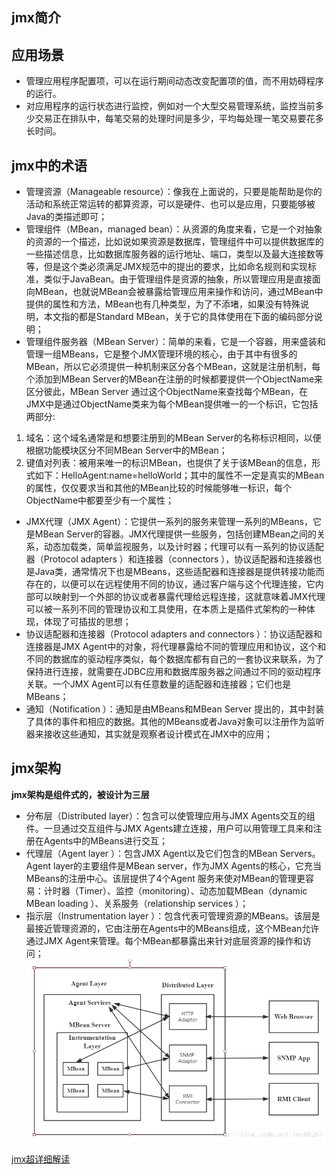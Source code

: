 ## jmx简介  

## 应用场景  
+ 管理应用程序配置项，可以在运行期间动态改变配置项的值，而不用妨碍程序的运行。
+ 对应用程序的运行状态进行监控，例如对一个大型交易管理系统，监控当前多少交易正在排队中，每笔交易的处理时间是多少，平均每处理一笔交易要花多长时间。
## jmx中的术语  
+ 管理资源（Manageable resource）：像我在上面说的，只要是能帮助是你的活动和系统正常运转的都算资源，可以是硬件、也可以是应用，只要能够被Java的类描述即可；  
+ 管理组件（MBean，managed bean）：从资源的角度来看，它是一个对抽象的资源的一个描述，比如说如果资源是数据库，管理组件中可以提供数据库的一些描述信息，比如数据库服务器的运行地址、端口，类型以及最大连接数等等，但是这个类必须满足JMX规范中的提出的要求，比如命名规则和实现标准，类似于JavaBean。由于管理组件是资源的抽象，所以管理应用是直接面向MBean，也就说MBean会被暴露给管理应用来操作和访问，通过MBean中提供的属性和方法，MBean也有几种类型，为了不添堵，如果没有特殊说明，本文指的都是Standard MBean，关于它的具体使用在下面的编码部分说明；
+ 管理组件服务器（MBean Server）：简单的来看，它是一个容器，用来盛装和管理一组MBeans，它是整个JMX管理环境的核心，由于其中有很多的MBean，所以它必须提供一种机制来区分各个MBean，这就是注册机制，每个添加到MBean Server的MBean在注册的时候都要提供一个ObjectName来区分彼此，MBean Server 通过这个ObjectName来查找每个MBean，在JMX中是通过ObjectName类来为每个MBean提供唯一的一个标识，它包括两部分:
 1. 域名：这个域名通常是和想要注册到的MBean Server的名称标识相同，以便根据功能模块区分不同MBean Server中的MBean；  
 2. 键值对列表：被用来唯一的标识MBean，也提供了关于该MBean的信息，形式如下：HelloAgent:name=helloWorld；其中的属性不一定是真实的MBean的属性，仅仅要求当和其他的MBean比较的时候能够唯一标识，每个ObjectName中都要至少有一个属性； 
+ JMX代理（JMX Agent）：它提供一系列的服务来管理一系列的MBeans，它是MBean Server的容器。JMX代理提供一些服务，包括创建MBean之间的关系，动态加载类，简单监视服务，以及计时器；代理可以有一系列的协议适配器（Protocol adapters ）和连接器（connectors ），协议适配器和连接器也是Java类，通常情况下也是MBeans，这些适配器和连接器是提供转接功能而存在的，以便可以在远程使用不同的协议，通过客户端与这个代理连接，它内部可以映射到一个外部的协议或者暴露代理给远程连接，这就意味着JMX代理可以被一系列不同的管理协议和工具使用，在本质上是插件式架构的一种体现，体现了可插拔的思想；
+ 协议适配器和连接器（Protocol adapters and connectors ）：协议适配器和连接器是JMX Agent中的对象，将代理暴露给不同的管理应用和协议，这个和不同的数据库的驱动程序类似，每个数据库都有自己的一套协议来联系，为了保持进行连接，就需要在JDBC应用和数据库服务器之间通过不同的驱动程序关联。一个JMX Agent可以有任意数量的适配器和连接器；它们也是MBeans；
+ 通知（Notification ）：通知是由MBeans和MBean Server 提出的，其中封装了具体的事件和相应的数据。其他的MBeans或者Java对象可以注册作为监听器来接收这些通知，其实就是观察者设计模式在JMX中的应用；  
## jmx架构  
**jmx架构是组件式的，被设计为三层**
+ 分布层（Distributed layer）：包含可以使管理应用与JMX Agents交互的组件。一旦通过交互组件与JMX Agents建立连接，用户可以用管理工具来和注册在Agents中的MBeans进行交互；
+ 代理层（Agent layer ）：包含JMX Agent以及它们包含的MBean Servers。Agent layer的主要组件是MBean server，作为JMX Agents的核心，它充当MBeans的注册中心。该层提供了4个Agent 服务来使对MBean的管理更容易：计时器（Timer）、监控（monitoring）、动态加载MBean（dynamic MBean loading ）、关系服务（relationship services ）；
+ 指示层（Instrumentation layer ）：包含代表可管理资源的MBeans。该层是最接近管理资源的，它由注册在Agents中的MBeans组成，这个MBean允许通过JMX Agent来管理。每个MBean都暴露出来针对底层资源的操作和访问；
![架构图](./pic/20170430234500203.png)    


[jmx超详细解读](https://www.cnblogs.com/dongguacai/p/5900507.html)  